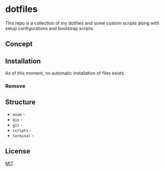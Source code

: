 # dotfiles

This repo is a collection of my dotfiles and some custom scripts along with setup configurations
and bootstrap scripts.

## Concept

## Installation
As of this moment, no automatic installation of files exists.

### Remove

## Structure
- `atom` -
- `bin` -
- `git` -
- `scripts` -
- `terminal` -

## License
[MIT](LICENSE.md)
